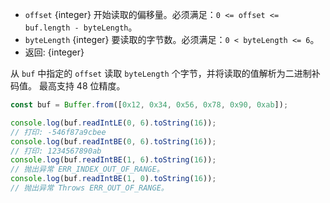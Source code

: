 <!-- YAML
added: v0.11.15
changes:
  - version: v10.0.0
    pr-url: https://github.com/nodejs/node/pull/18395
    description: Removed `noAssert` and no implicit coercion of the offset
                 and `byteLength` to `uint32` anymore.
-->


* `offset` {integer} 开始读取的偏移量。必须满足：`0 <= offset <= buf.length - byteLength`。
* `byteLength` {integer} 要读取的字节数。必须满足：`0 < byteLength <= 6`。
* 返回: {integer}

从 `buf` 中指定的 `offset` 读取 `byteLength` 个字节，并将读取的值解析为二进制补码值。
最高支持 48 位精度。

```js
const buf = Buffer.from([0x12, 0x34, 0x56, 0x78, 0x90, 0xab]);

console.log(buf.readIntLE(0, 6).toString(16));
// 打印: -546f87a9cbee
console.log(buf.readIntBE(0, 6).toString(16));
// 打印: 1234567890ab
console.log(buf.readIntBE(1, 6).toString(16));
// 抛出异常 ERR_INDEX_OUT_OF_RANGE。
console.log(buf.readIntBE(1, 0).toString(16));
// 抛出异常 Throws ERR_OUT_OF_RANGE。
```

